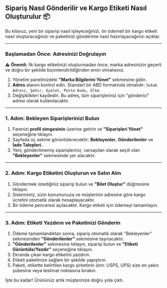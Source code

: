 ## Sipariş Nasıl Gönderilir ve Kargo Etiketi Nasıl Oluşturulur 📦

Bu kılavuz, yeni bir siparişi nasıl işleyeceğinizi, ön ödemeli bir kargo etiketi nasıl oluşturacağınızı ve paketinizi gönderime nasıl hazırlayacağınızı açıklar.

---

### Başlamadan Önce: Adresinizi Doğrulayın

⚠️ **Önemli:** İlk kargo etiketinizi oluşturmadan önce, marka adresinizin geçerli ve doğru bir şekilde biçimlendirildiğinden emin olmalısınız.

1.  Yönetim panelinizdeki **"Marka Bilgilerini Yönet"** sekmesine gidin.
2.  **Adres** alanını kontrol edin. Standart bir ABD formatında olmalıdır: `Sokak Adresi, Şehir, Eyalet, Posta Kodu, Ülke`.
3.  Değişiklikleri kaydedin. Bu adres, tüm siparişleriniz için "gönderici" adresi olarak kullanılacaktır.

---

### 1. Adım: Bekleyen Siparişlerinizi Bulun

1.  Farenizi **profil simgesinin** üzerine getirin ve **"Siparişleri Yönet"** seçeneğine tıklayın.
2.  Sayfada üç sekme görüntülenecektir: **Bekleyenler**, **Gönderilenler** ve **İade Talepleri**.
3.  Yeni, gönderilmemiş siparişleriniz, varsayılan olarak seçili olan **"Bekleyenler"** sekmesinde yer alacaktır.

---

### 2. Adım: Kargo Etiketini Oluşturun ve Satın Alın

1.  Göndermek istediğiniz siparişi bulun ve **"Bilet Oluştur"** düğmesine tıklayın.
2.  Sistemimiz, sizin konumunuza ve müşterinin adresine göre kargo ücretini otomatik olarak hesaplayacaktır.
3.  Bir ödeme penceresi açılacaktır. Kargo etiketi için ödemeyi tamamlayın.

---

### 3. Adım: Etiketi Yazdırın ve Paketinizi Gönderin

1.  Ödeme tamamlandıktan sonra, sipariş otomatik olarak "Bekleyenler" sekmesinden **"Gönderilenler"** sekmesine taşınacaktır.
2.  **"Gönderilenler"** sekmesine tıklayın, siparişi bulun ve **"Etiketi Görüntüle/Yazdır"** seçeneğine tıklayın.
3.  Ekranda çıkan kargo etiketini yazdırın.
4.  Etiketi paketinize sağlam bir şekilde yapıştırın.
5.  Paketi, etikette belirtilen kargo şirketinin (örn: USPS, UPS) size en yakın şubesine veya teslimat noktasına bırakın.

İşte bu kadar! Ürününüz artık müşterinize doğru yola çıktı.